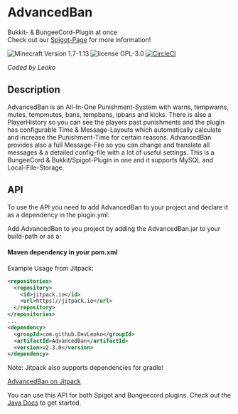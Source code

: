 # AdvancedBan

Bukkit- & BungeeCord-Plugin at once <br>
Check out our [Spigot-Page](https://www.spigotmc.org/resources/advancedban.8695/) for more information!

![Minecraft Version 1.7-1.13](https://img.shields.io/badge/supports%20minecraft%20versions-1.7--1.16-brightgreen.svg)
![license GPL-3.0](https://img.shields.io/badge/license-GPL--3.0-lightgrey.svg)
[![CircleCI](https://circleci.com/gh/DevLeoko/AdvancedBan.svg?style=svg)](https://circleci.com/gh/DevLeoko/AdvancedBan)

_Coded by Leoko_

## Description

AdvancedBan is an All-In-One Punishment-System with warns, tempwarns, mutes, tempmutes, bans, tempbans, ipbans and
kicks.
There is also a PlayerHistory so you can see the players past punishments and
the plugin has configurable Time & Message-Layouts which automatically calculate and increase the Punishment-Time for
certain reasons.
AdvancedBan provides also a full Message-File so you can change and translate all messages & a detailed config-file with
a lot of useful settings.
This is a BungeeCord & Bukkit/Spigot-Plugin in one and it supports MySQL and Local-File-Storage.

## API

To use the API you need to add AdvancedBan to your project and declare it as a dependency in the plugin.yml.

Add AdvancedBan to you project by adding the AdvancedBan.jar to your build-path or as a:

#### Maven dependency in your pom.xml

Example Usage from Jitpack:

```xml
<repositories>
  <repository>
    <id>jitpack.io</id>
    <url>https://jitpack.io</url>
  </repository>
</repositories>
...
<dependency>
  <groupId>com.github.DevLeoko</groupId>
  <artifactId>AdvancedBan</artifactId>
  <version>v2.3.0</version>
</dependency>
```

Note: Jitpack also supports dependencies for gradle!

[AdvancedBan on Jitpack](https://jitpack.io/#DevLeoko/AdvancedBan)

You can use this API for both Spigot and Bungeecord plugins.
Check out the [Java Docs](https://devleoko.github.io/AdvancedBan/) to get started.
